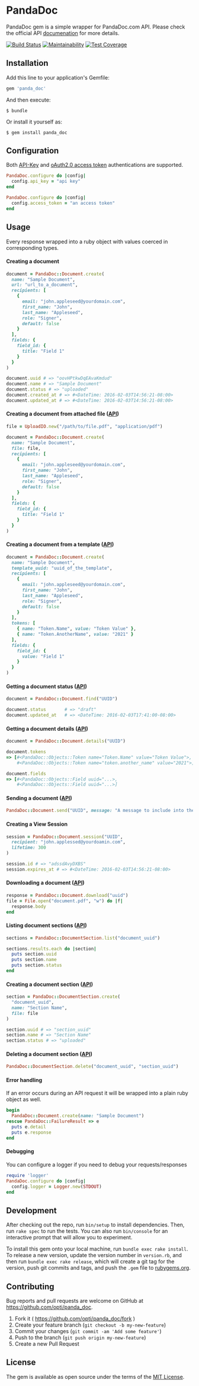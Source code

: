 # PandaDoc

PandaDoc gem is a simple wrapper for PandaDoc.com API. Please check the official
API [documenation](https://developers.pandadoc.com) for more details.

[![Build Status](https://github.com/opti/panda_doc/actions/workflows/ci.yml/badge.svg)](https://github.com/opti/panda_doc/actions/workflows/ci.yml)
[![Maintainability](https://api.codeclimate.com/v1/badges/ab0b236ae2c499659214/maintainability)](https://codeclimate.com/github/opti/panda_doc/maintainability)
[![Test Coverage](https://api.codeclimate.com/v1/badges/ab0b236ae2c499659214/test_coverage)](https://codeclimate.com/github/opti/panda_doc/test_coverage)

## Installation

Add this line to your application's Gemfile:

```ruby
gem 'panda_doc'
```

And then execute:

    $ bundle

Or install it yourself as:

    $ gem install panda_doc

## Configuration

Both [API-Key](https://developers.pandadoc.com/reference#api-key-authentication-process) and [oAuth2.0 access token](https://developers.pandadoc.com/reference#authentication-process) authentications are supported.

```ruby
PandaDoc.configure do |config|
  config.api_key = "api key"
end
```

```ruby
PandaDoc.configure do |config|
  config.access_token = "an access token"
end
```

## Usage

Every response wrapped into a ruby object with values coerced in corresponding types.

#### Creating a document

```ruby
document = PandaDoc::Document.create(
  name: "Sample Document",
  url: "url_to_a_document",
  recipients: [
    {
      email: "john.appleseed@yourdomain.com",
      first_name: "John",
      last_name: "Appleseed",
      role: "Signer",
      default: false
    }
  ],
  fields: {
    field_id: {
      title: "Field 1"
    }
  }
)

document.uuid # => "oovHPtkwDqEAvaKmdud"
document.name # => "Sample Document"
document.status # => "uploaded"
document.created_at # => #<DateTime: 2016-02-03T14:56:21-08:00>
document.updated_at # => #<DateTime: 2016-02-03T14:56:21-08:00>
```

#### Creating a document from attached file ([API](https://developers.pandadoc.com/reference#create-document-from-pdf))

```ruby
file = UploadIO.new("/path/to/file.pdf", "application/pdf")

document = PandaDoc::Document.create(
  name: "Sample Document",
  file: file,
  recipients: [
    {
      email: "john.appleseed@yourdomain.com",
      first_name: "John",
      last_name: "Appleseed",
      role: "Signer",
      default: false
    }
  ],
  fields: {
    field_id: {
      title: "Field 1"
    }
  }
)
```

#### Creating a document from a template ([API](https://developers.pandadoc.com/reference#create-document-from-pandadoc-template))

```ruby
document = PandaDoc::Document.create(
  name: "Sample Document",
  template_uuid: "uuid_of_the_template",
  recipients: [
    {
      email: "john.appleseed@yourdomain.com",
      first_name: "John",
      last_name: "Appleseed",
      role: "Signer",
      default: false
    }
  ],
  tokens: [
    { name: "Token.Name", value: "Token Value" },
    { name: "Token.AnotherName", value: "2021" }
  ],
  fields: {
    field_id: {
      value: "Field 1"
    }
  }
)
```

#### Getting a document status ([API](https://developers.pandadoc.com/reference#document-status))

```ruby
document = PandaDoc::Document.find("UUID")

document.status       # => "draft"
document.updated_at   # => <DateTime: 2016-02-03T17:41:00-08:00>
```

#### Getting a document details ([API](https://developers.pandadoc.com/reference#document-details))

```ruby
document = PandaDoc::Document.details("UUID")

document.tokens
=> [#<PandaDoc::Objects::Token name="Token.Name" value="Token Value">,
    #<PandaDoc::Objects::Token name="token.another_name" value="2021">]

document.fields
=> [#<PandaDoc::Objects::Field uuid="...>,
    #<PandaDoc::Objects::Field uuid="...>]
```

#### Sending a document ([API](https://developers.pandadoc.com/reference#send-document))

```ruby
PandaDoc::Document.send("UUID", message: "A message to include into the email")
```

#### Creating a View Session

```ruby
session = PandaDoc::Document.session("UUID",
  recipient: "john.applessed@yourdoamin.com",
  lifetime: 300
)

session.id # => "adssdAvyDXBS"
session.expires_at # => #<DateTime: 2016-02-03T14:56:21-08:00>
```

#### Downloading a document ([API](https://developers.pandadoc.com/reference#download-document))

```ruby
response = PandaDoc::Document.download("uuid")
file = File.open("document.pdf", "w") do |f|
  response.body
end
```

#### Listing document sections ([API](https://developers.pandadoc.com/reference/document-sections-info))

```ruby
sections = PandaDoc::DocumentSection.list("document_uuid")

sections.results.each do |section|
  puts section.uuid
  puts section.name
  puts section.status
end
```

#### Creating a document section ([API](https://developers.pandadoc.com/reference/create-document-section))

```ruby
section = PandaDoc::DocumentSection.create(
  "document_uuid",
  name: "Section Name",
  file: file
)

section.uuid # => "section_uuid"
section.name # => "Section Name"
section.status # => "uploaded"
```

#### Deleting a document section ([API](https://developers.pandadoc.com/reference/delete-section))

```ruby
PandaDoc::DocumentSection.delete("document_uuid", "section_uuid")
```

#### Error handling

If an error occurs during an API request it will be wrapped into a plain ruby
object as well.

```ruby
begin
  PandaDoc::Document.create(name: "Sample Document")
rescue PandaDoc::FailureResult => e
  puts e.detail
  puts e.response
end
```

#### Debugging

You can configure a logger if you need to debug your requests/responses

```ruby
require 'logger'
PandaDoc.configure do |config|
  config.logger = Logger.new(STDOUT)
end
```

## Development

After checking out the repo, run `bin/setup` to install dependencies. Then, run `rake spec` to run the tests. You can also run `bin/console` for an interactive prompt that will allow you to experiment.

To install this gem onto your local machine, run `bundle exec rake install`. To release a new version, update the version number in `version.rb`, and then run `bundle exec rake release`, which will create a git tag for the version, push git commits and tags, and push the `.gem` file to [rubygems.org](https://rubygems.org).

## Contributing

Bug reports and pull requests are welcome on GitHub at https://github.com/opti/panda_doc.

1. Fork it ( https://github.com/opti/panda_doc/fork )
2. Create your feature branch (`git checkout -b my-new-feature`)
3. Commit your changes (`git commit -am 'Add some feature'`)
4. Push to the branch (`git push origin my-new-feature`)
5. Create a new Pull Request

## License

The gem is available as open source under the terms of the [MIT License](http://opensource.org/licenses/MIT).
